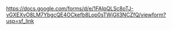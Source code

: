 https://docs.google.com/forms/d/e/1FAIpQLSc8oTJ-vGXEXvO8LM7YbgcQE4OCkefb8Lop0sTWjGll3NCZfQ/viewform?usp=sf_link
